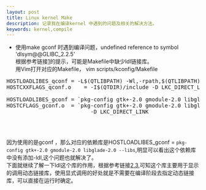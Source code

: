 ```yaml
---
layout: post
title: Linux kernel Make
description: 记录我在编译kernel 中遇到的问题及相关的解决方法。
keywords: kernel,compile
---
```


*   使用make gconf 时遇到编译问题，undefined reference to symbol 'dlsym@@GLIBC_2.2.5' <br>
根据参考链接[1]的提示，可能是Makefile中缺少ldl链接库。<br/>
用Vim打开对应的Makefile， vim scripts/kconfig/Makefile <br/>
<pre>
HOSTLOADLIBES_qconf	= -L$(QTLIBPATH) -Wl,-rpath,$(QTLIBPATH) -l$(QTLIB) -ldl -lm
HOSTCXXFLAGS_qconf.o	= -I$(QTDIR)/include -D LKC_DIRECT_LINK

HOSTLOADLIBES_gconf	= `pkg-config gtk+-2.0 gmodule-2.0 libglade-2.0 --libs`
HOSTCFLAGS_gconf.o	= `pkg-config gtk+-2.0 gmodule-2.0 libglade-2.0 --cflags` \
                          -D LKC_DIRECT_LINK

</pre> <br/>
因为使用的是gconf ，那么对应的依赖库是HOSTLOADLIBES_gconf	= `pkg-config gtk+-2.0 gmodule-2.0 libglade-2.0 --libs`,明显可以看出这个依赖库中没有添加-ldl,这个问题也就解决了。<br/>
下面就继续了解一下ldl这个库的作用，根据参考链接[2],[3],可知这个库主要用于显示的调用动态链接库，使用显式调用的好处就是不需要在编译阶段去指定动态链接库，可以直接在运行时确定。<br/>

[1]: http://askubuntu.com/questions/527665/undefined-reference-to-symbol-expglibc-2-2-5        "undefined reference to symbol 'exp@@GLIBC_2.2.5'"
[2]: http://linux.die.net/man/3/dlsym "dlsym(3) - Linux man page"
[3]: http://www.cnblogs.com/Xiao_bird/archive/2010/03/01/1675821.html "Linux下动态链接库的使用"

